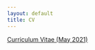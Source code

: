 ```yaml
---
layout: default
title: CV
---
```


<a href ="https://yitalu.github.io/pdf/cv_lu_may2021.pdf">Curriculum Vitae (May 2021)</a>